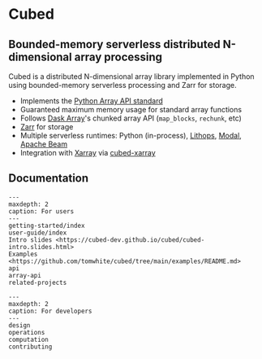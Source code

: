 # Cubed

## Bounded-memory serverless distributed N-dimensional array processing

Cubed is a distributed N-dimensional array library implemented in Python using bounded-memory serverless processing and Zarr for storage.

- Implements the [Python Array API standard](https://data-apis.org/array-api/latest/)
- Guaranteed maximum memory usage for standard array functions
- Follows [Dask Array](https://docs.dask.org/en/stable/array.html)'s chunked array API (`map_blocks`, `rechunk`, etc)
- [Zarr](https://zarr.readthedocs.io/en/stable/) for storage
- Multiple serverless runtimes: Python (in-process), [Lithops](https://lithops-cloud.github.io/), [Modal](https://modal.com/), [Apache Beam](https://beam.apache.org/)
- Integration with [Xarray](https://xarray.dev/) via [cubed-xarray](https://github.com/xarray-contrib/cubed-xarray)

## Documentation

```{toctree}
---
maxdepth: 2
caption: For users
---
getting-started/index
user-guide/index
Intro slides <https://cubed-dev.github.io/cubed/cubed-intro.slides.html>
Examples <https://github.com/tomwhite/cubed/tree/main/examples/README.md>
api
array-api
related-projects
```

```{toctree}
---
maxdepth: 2
caption: For developers
---
design
operations
computation
contributing
```
